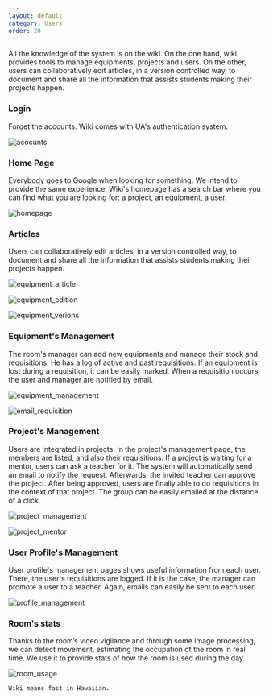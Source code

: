 ```yaml
---
layout: default
category: Users
order: 20
---
```


All the knowledge of the system is on the wiki. On the one hand, wiki provides tools to manage equipments, projects and users. On the other, users can collaboratively edit articles, in a version controlled way, to document and share all the information that assists students making their projects happen.

### Login

Forget the accounts. Wiki comes with UA's authentication system.

![acocunts](https://firebasestorage.googleapis.com/v0/b/makerlab-b9b8c.appspot.com/o/wiki%2Fv05%2Fwiki_00.png?alt=media&token=a028710c-4194-472d-89c8-9c15c1662280)

### Home Page

Everybody goes to Google when looking for something. We intend to provide the same experience. Wiki's homepage has a search bar where you can find what you are looking for: a project, an equipment, a user.

![homepage](https://firebasestorage.googleapis.com/v0/b/makerlab-b9b8c.appspot.com/o/wiki%2Fv05%2Fwiki_01.png?alt=media&token=aee88483-a831-4c58-8d99-fe7f79b8a233)

### Articles

Users can collaboratively edit articles, in a version controlled way, to document and share all the information that assists students making their projects happen.

![equipment_article](https://firebasestorage.googleapis.com/v0/b/makerlab-b9b8c.appspot.com/o/wiki%2Fv05%2Fwiki_06.png?alt=media&token=9690ccc8-6fad-4ae3-a7ab-c57a3e660566)

![equipment_edition](https://firebasestorage.googleapis.com/v0/b/makerlab-b9b8c.appspot.com/o/wiki%2Fv05%2Fwiki_07.png?alt=media&token=83708712-ab21-42cf-a289-3750d1208763)

![equipment_verions](https://firebasestorage.googleapis.com/v0/b/makerlab-b9b8c.appspot.com/o/wiki%2Fv05%2Fwiki_08.png?alt=media&token=578d913a-fd1c-403f-b39b-107f6205900f)

### Equipment's Management

The room's manager can add new equipments and manage their stock and requisitions. He has a log of active and past requisitions. If an equipment is lost during a requisition, it can be easily marked. When a requisition occurs, the user and manager are notified by email.

![equipment_management](https://firebasestorage.googleapis.com/v0/b/makerlab-b9b8c.appspot.com/o/wiki%2Fv05%2Fwiki_02.png?alt=media&token=fbbed565-9910-4a1d-af99-0d1867238404)

![email_requisition](https://firebasestorage.googleapis.com/v0/b/makerlab-b9b8c.appspot.com/o/wiki%2Fv05%2Fwiki_09.png?alt=media&token=73e3fbce-3cc4-499e-8162-6de972241580)

### Project's Management

Users are integrated in projects. In the project's management page, the members are listed, and also their requisitions. If a project is waiting for a mentor, users can ask a teacher for it. The system will automatically send an email to notify the request. Afterwards, the invited teacher can approve the project. After being approved, users are finally able to do requisitions in the context of that project. The group can be easily emailed at the distance of a click.

![project_management](https://firebasestorage.googleapis.com/v0/b/makerlab-b9b8c.appspot.com/o/wiki%2Fv05%2Fwiki_03.png?alt=media&token=c4d6fae4-0e9e-4edd-8836-58973f2fa385)

![project_mentor](https://firebasestorage.googleapis.com/v0/b/makerlab-b9b8c.appspot.com/o/wiki%2Fv05%2Fwiki_10.png?alt=media&token=467ab550-b157-4c55-833e-c059f144fb3b)

### User Profile's Management

User profile's management pages shows useful information from each user. There, the user's requisitions are logged. If it is the case, the manager can promote a user to a teacher. Again, emails can easily be sent to each user.

![profile_management](https://firebasestorage.googleapis.com/v0/b/makerlab-b9b8c.appspot.com/o/wiki%2Fv05%2Fwiki_03.png?alt=media&token=c4d6fae4-0e9e-4edd-8836-58973f2fa385)

### Room's stats

Thanks to the room’s video vigilance and through some image processing, we can detect movement, estimating the occupation of the room in real time. We use it to provide stats of how the room is used during the day.

![room_usage](https://firebasestorage.googleapis.com/v0/b/makerlab-b9b8c.appspot.com/o/wiki%2Fv05%2Fwiki_05.png?alt=media&token=7838feab-583b-40a5-adbc-cf99a9275e76)

```Wiki means fast in Hawaiian.```
